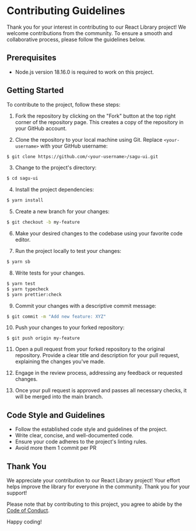 # Contributing Guidelines

Thank you for your interest in contributing to our React Library project! We welcome contributions from the community. To ensure a smooth and collaborative process, please follow the guidelines below.

## Prerequisites

- Node.js version 18.16.0 is required to work on this project.

## Getting Started

To contribute to the project, follow these steps:

1. Fork the repository by clicking on the "Fork" button at the top right corner of the repository page. This creates a copy of the repository in your GitHub account.

2. Clone the repository to your local machine using Git. Replace `<your-username>` with your GitHub username:

```bash
$ git clone https://github.com/<your-username>/sagu-ui.git
```

3. Change to the project's directory:

```bash
$ cd sagu-ui
```

4. Install the project dependencies:

```bash
$ yarn install
```

5. Create a new branch for your changes:

```bash
$ git checkout -b my-feature
```

6. Make your desired changes to the codebase using your favorite code editor.

7. Run the project locally to test your changes:

```bash
$ yarn sb
```

8. Write tests for your changes.

```bash
$ yarn test
$ yarn typecheck
$ yarn prettier:check
```

9. Commit your changes with a descriptive commit message:

```bash
$ git commit -m "Add new feature: XYZ"
```

10. Push your changes to your forked repository:

```
$ git push origin my-feature
```

11. Open a pull request from your forked repository to the original repository. Provide a clear title and description for your pull request, explaining the changes you've made.

12. Engage in the review process, addressing any feedback or requested changes.

13. Once your pull request is approved and passes all necessary checks, it will be merged into the main branch.

## Code Style and Guidelines

- Follow the established code style and guidelines of the project.
- Write clear, concise, and well-documented code.
- Ensure your code adheres to the project's linting rules.
- Avoid more them 1 commit per PR

## Thank You

We appreciate your contribution to our React Library project! Your effort helps improve the library for everyone in the community. Thank you for your support!

Please note that by contributing to this project, you agree to abide by the [Code of Conduct](https://github.com/<your-username>/sagu-ui/blob/main/CODE_OF_CONDUCT.md).

Happy coding!
